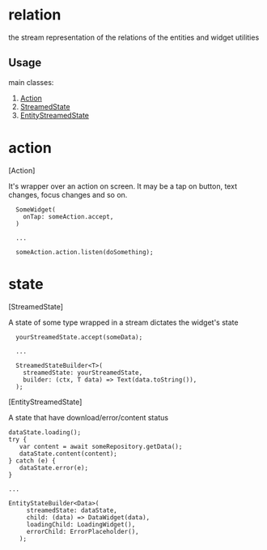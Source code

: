 # relation

the stream representation of the relations of the entities and widget utilities

## Usage

main classes:

1. [Action](/lib/src/relation/action/action.dart)
1. [StreamedState](/lib/src/relation/state/streamed_state.dart)
1. [EntityStreamedState](/lib/src/relation/state/entity_state.dart)

# action

[Action]

It's wrapper over an action on screen.
It may be a tap on button, text changes, focus changes and so on.

 ```
   SomeWidget(
     onTap: someAction.accept,
   )
    
   ...

   someAction.action.listen(doSomething);
 ```
 
# state

[StreamedState]

A state of some type wrapped in a stream
dictates the widget's state
 ```
   yourStreamedState.accept(someData);
    
   ...
   
   StreamedStateBuilder<T>(
     streamedState: yourStreamedState,
     builder: (ctx, T data) => Text(data.toString()),
   );
 ```
 
[EntityStreamedState]

A state that have download/error/content status
 ```
 dataState.loading();
 try {
    var content = await someRepository.getData();
    dataState.content(content);
 } catch (e) {
    dataState.error(e);
 }
 
 ...

 EntityStateBuilder<Data>(
      streamedState: dataState,
      child: (data) => DataWidget(data),
      loadingChild: LoadingWidget(),
      errorChild: ErrorPlaceholder(),
    );
  ```